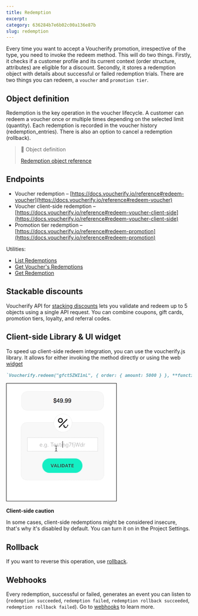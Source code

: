 ```yaml
---
title: Redemption
excerpt: 
category: 636284b7e6b02c00a136e87b
slug: redemption
---
```


Every time you want to accept a Voucherify promotion, irrespective of the type, you need to invoke the redeem method. This will do two things. Firstly, it checks if a customer profile and its current context (order structure, attributes) are eligible for a discount. Secondly, it stores a redemption object with details about successful or failed redemption trials. There are two things you can redeem, a `voucher` and `promotion tier`.

## Object definition

Redemption is the key operation in the voucher lifecycle. A customer can redeem a voucher once or multiple times depending on the selected limit (quantity). Each redemption is recorded in the voucher history (redemption_entries). There is also an option to cancel a redemption (rollback).

> :blue_book: Object definition
>
> [Redemption object reference](ref:the-redemption-object)

## Endpoints

- Voucher redemption – [https://docs.voucherify.io/reference#redeem-voucher](https://docs.voucherify.io/reference#redeem-voucher)
- Voucher client-side redemption – [https://docs.voucherify.io/reference#redeem-voucher-client-side](https://docs.voucherify.io/reference#redeem-voucher-client-side)
- Promotion tier redemption – [https://docs.voucherify.io/reference#redeem-promotion](https://docs.voucherify.io/reference#redeem-promotion)

Utilities:
- [List Redemptions](ref:list-redemptions) 
- [Get Voucher's Redemptions](ref:vouchers-redemptions) 
- [Get Redemption](ref:get-redemption) 

## Stackable discounts

Voucherify API for [stacking discounts](https://docs.voucherify.io/reference/stacking-api-overview) lets you validate and redeem up to 5 objects using a single API request. You can combine coupons, gift cards, promotion tiers, loyalty, and referral codes.

## Client-side Library & UI widget

To speed up client-side redeem integration, you can use the voucherify.js library. It allows for either invoking the method directly or using the web [widget](https://github.com/rspective/voucherify.js#redeem-widget)

```markdown 
`Voucherify.redeem("gfct5ZWI1nL", { order: { amount: 5000 } }, **function** callback (response) { })`
```

![UI Widget](../../assets/img/guides_building_blocks_redemption_redeem_widget_1.gif "Web widget")

**Client-side caution**

In some cases, client-side redemptions might be considered insecure, that's why it's disabled by default. You can turn it on in the Project Settings.


## Rollback

If you want to reverse this operation, use [rollback](ref:rollback-redemption).

## Webhooks

Every redemption, successful or failed, generates an event you can listen to (`redemption succeeded`, `redemption failed`, `redemption rollback succeeded`, `redemption rollback failed`). Go to [webhooks](https://docs.voucherify.io/docs/webhooks) to learn more.